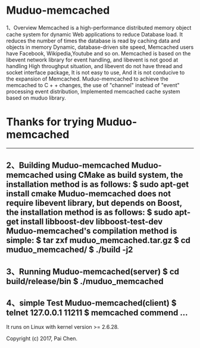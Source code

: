 # Muduo-memcached
1、Overview
Memcached is a high-performance distributed memory object cache system for dynamic 
Web applications to reduce Database load. It reduces the number of times the database
is read by caching data and objects in memory Dynamic, database-driven site speed, 
Memcached users have Facebook, Wikipedia,Youtube and so on. 
Memcached is based on the libevent network library for event handling, and libevent 
is not good at handling High throughput situation, and libevent do not have thread 
and socket interface package, It is not easy to use, And it is not conducive to the 
expansion of Memcached. Muduo-memcached to achieve the memcached to C + + changes,
the use of "channel" instead of "event" processing event distribution, Implemented 
memcached cache system based on muduo library.
# Thanks for trying Muduo-memcached
------------------------------------------------------------------------------------
2、Building Muduo-memcached
Muduo-memcached using CMake as build system, the installation method is as follows:
$ sudo apt-get install cmake
Muduo-memcached does not require libevent library, but depends on Boost, the installation method is as follows:
$ sudo apt-get install libboost-dev libboost-test-dev
Muduo-memcached's compilation method is simple:
$ tar zxf muduo_memcached.tar.gz
$ cd muduo_memcached/
$ ./build -j2
------------------------------------------------------------------------------------
3、Running Muduo-memcached(server)
$ cd build/release/bin
$ ./muduo_memcached
------------------------------------------------------------------------------------
4、simple Test Muduo-memcached(client)
$ telnet 127.0.0.1 11211
$ memcached commend ...
------------------------------------------------------------------------------------
It runs on Linux with kernel version >= 2.6.28.

Copyright (c) 2017, Pai Chen.  


